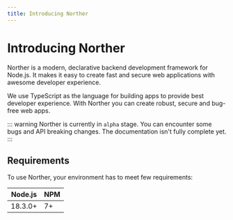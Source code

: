```yaml
---
title: Introducing Norther
---
```


# Introducing Norther

Norther is a modern, declarative backend development framework for Node.js. It makes it easy to create fast and secure web applications with awesome developer experience.

We use TypeScript as the language for building apps to provide best developer experience. With Norther you can create robust, secure and bug-free web apps.

::: warning
Norther is currently in `alpha` stage. You can encounter some bugs and API breaking changes. The documentation isn't fully complete yet.
:::

## Requirements

To use Norther, your environment has to meet few requirements:

| Node.js       | NPM          |
| ------------- | ------------ |
| 18.3.0+       | 7+           |
